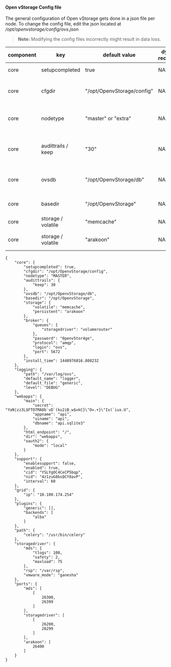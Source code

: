 #### Open vStorage Config file
The general configuration of Open vStorage gets done in a json file per node. To change the config file, edit the json located at */opt/openvstorage/config/ovs.json*

> **Note:**
> Modifying the config files incorrectly might result in data loss.

| component | key | default value | dynamically reconfigurable | remarks |
| --- | --- | -- | --- | --- |
| core | setupcompleted | true | NA | result post install |
| core | cfgdir | "/opt/OpenvStorage/config" | NA | default location of the config files |
| core | nodetype | "master" or "extra" | NA | type of node: master or slave |
| core | audittrails / keep | "30" | NA | amount of time in days to keep audit logs |
| core | ovsdb | "/opt/OpenvStorage/db" | NA | location of the Framework DB |
| core | basedir | "/opt/OpenvStorage" | NA | basedir for Open vStorage |
| core | storage / volatile | "memcache" | NA | cache DB for model |
| core | storage / volatile | "arakoon" | NA | persistent DB for model |



```
{
    "core": {
        "setupcompleted": true,
        "cfgdir": "/opt/OpenvStorage/config",
        "nodetype": "MASTER",
        "audittrails": {
            "keep": 30
        },
        "ovsdb": "/opt/OpenvStorage/db",
        "basedir": "/opt/OpenvStorage",
        "storage": {
            "volatile": "memcache",
            "persistent": "arakoon"
        },
        "broker": {
            "queues": {
                "storagedriver": "volumerouter"
            },
            "password": "0penv5tor4ge",
            "protocol": "amqp",
            "login": "ovs",
            "port": 5672
        },
        "install_time": 1448976816.808232
    },
    "logging": {
        "path": "/var/log/ovs",
        "default_name": "logger",
        "default_file": "generic",
        "level": "DEBUG"
    },
    "webapps": {
        "main": {
            "secret": "YaN|zz3L$FTO7MA8b`vD`(ku2iB_w$=kC}\"O=.+}\"Ix(`iux.U",
            "appname": "api",
            "uiname": "api",
            "dbname": "api.sqlite3"
        },
        "html_endpoint": "/",
        "dir": "webapps",
        "oauth2": {
            "mode": "local"
        }
    },
    "support": {
        "enablesupport": false,
        "enabled": true,
        "cid": "YSLYgOC4CeCP5bqp",
        "nid": "4z1zuG8bsQCY8avP",
        "interval": 60
    },
    "grid": {
        "ip": "10.100.174.254"
    },
    "plugins": {
        "generic": [],
        "backends": [
            "alba"
        ]
    },
    "path": {
        "celery": "/usr/bin/celery"
    },
    "storagedriver": {
        "mds": {
            "tlogs": 100,
            "safety": 2,
            "maxload": 75
        },
        "rsp": "/var/rsp",
        "vmware_mode": "ganesha"
    },
    "ports": {
        "mds": [
            [
                26300,
                26399
            ]
        ],
        "storagedriver": [
            [
                26200,
                26299
            ]
        ],
        "arakoon": [
            26400
        ]
    }
}
```